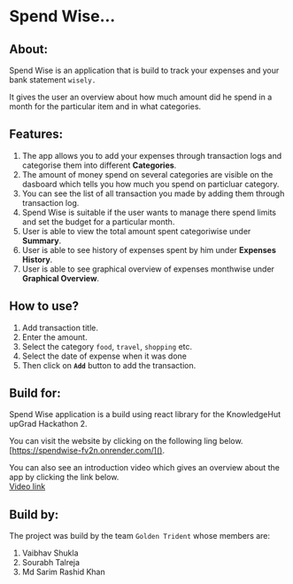 # Spend Wise...

## About:
Spend Wise is an application that is build to track your expenses and your bank statement `wisely.`

It gives the user an overview about how much amount did he spend in a month for the particular item and in what categories.

## Features:
1. The app allows you to add your expenses through transaction logs and categorise them into different **Categories**.
2. The amount of money spend on several categories are visible on the dasboard which tells you how much you spend on particluar category.
3. You can see the list of all transaction you made by adding them through transaction log.
4. Spend Wise is suitable if the user wants to manage there spend limits and set the budget for a particular month.
5. User is able to view the total amount spent categoriwise under **Summary**.
6. User is able to see history of expenses spent by him under **Expenses History**.
6. User is able to see graphical overview of expenses monthwise under **Graphical Overview**.

## How to use?
1. Add transaction title.
2. Enter the amount.
3. Select the category `food`, `travel`, `shopping` etc.
4. Select the date of expense when it was done
5. Then click on **`Add`** button to add the transaction.

## Build for:
Spend Wise application is a build using react library for the KnowledgeHut upGrad Hackathon 2.

You can visit the website by clicking on the following ling below.  
[https://spendwise-fv2n.onrender.com/]().

You can also see an introduction video which gives an overview about the app by clicking the link below.  
[Video link]()

## Build by:

The project was build by the team `Golden Trident` whose members are:  
1. Vaibhav Shukla
2. Sourabh Talreja
3. Md Sarim Rashid Khan